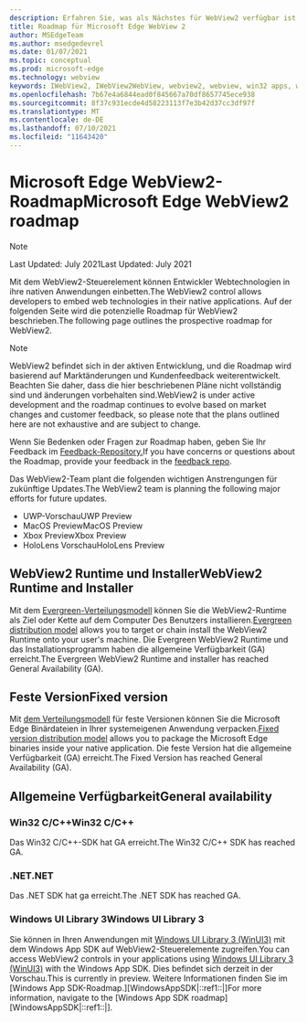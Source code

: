 ```yaml
---
description: Erfahren Sie, was als Nächstes für WebView2 verfügbar ist.
title: Roadmap für Microsoft Edge WebView 2
author: MSEdgeTeam
ms.author: msedgedevrel
ms.date: 01/07/2021
ms.topic: conceptual
ms.prod: microsoft-edge
ms.technology: webview
keywords: IWebView2, IWebView2WebView, webview2, webview, win32 apps, win32, edge, ICoreWebView2, ICoreWebView2Host, browser control, edge html
ms.openlocfilehash: 7b67e4a6844ead0f845667a70df8657745ece938
ms.sourcegitcommit: 8f37c931ecde4d58223113f7e3b42d37cc3df97f
ms.translationtype: MT
ms.contentlocale: de-DE
ms.lasthandoff: 07/10/2021
ms.locfileid: "11643420"
---
```

# <a name="microsoft-edge-webview2-roadmap"></a><span data-ttu-id="13801-104">Microsoft Edge WebView2-Roadmap</span><span class="sxs-lookup"><span data-stu-id="13801-104">Microsoft Edge WebView2 roadmap</span></span>  

> [!NOTE]
> <span data-ttu-id="13801-105">Last Updated: July 2021</span><span class="sxs-lookup"><span data-stu-id="13801-105">Last Updated:  July 2021</span></span>  

<span data-ttu-id="13801-106">Mit dem WebView2-Steuerelement können Entwickler Webtechnologien in ihre nativen Anwendungen einbetten.</span><span class="sxs-lookup"><span data-stu-id="13801-106">The WebView2 control allows developers to embed web technologies in their native applications.</span></span>  <span data-ttu-id="13801-107">Auf der folgenden Seite wird die potenzielle Roadmap für WebView2 beschrieben.</span><span class="sxs-lookup"><span data-stu-id="13801-107">The following page outlines the prospective roadmap for WebView2.</span></span>  

> [!NOTE]
> <span data-ttu-id="13801-108">WebView2 befindet sich in der aktiven Entwicklung, und die Roadmap wird basierend auf Marktänderungen und Kundenfeedback weiterentwickelt. Beachten Sie daher, dass die hier beschriebenen Pläne nicht vollständig sind und änderungen vorbehalten sind.</span><span class="sxs-lookup"><span data-stu-id="13801-108">WebView2 is under active development and the roadmap continues to evolve based on market changes and customer feedback, so please note that the plans outlined here are not exhaustive and are subject to change.</span></span>  

<span data-ttu-id="13801-109">Wenn Sie Bedenken oder Fragen zur Roadmap haben, geben Sie Ihr Feedback im [Feedback-Repository.][GithubMicrosoftedgeWebviewfeedbackMain]</span><span class="sxs-lookup"><span data-stu-id="13801-109">If you have concerns or questions about the Roadmap, provide your feedback in the [feedback repo][GithubMicrosoftedgeWebviewfeedbackMain].</span></span>  

<span data-ttu-id="13801-110">Das WebView2-Team plant die folgenden wichtigen Anstrengungen für zukünftige Updates.</span><span class="sxs-lookup"><span data-stu-id="13801-110">The WebView2 team is planning the following major efforts for future updates.</span></span>  

* <span data-ttu-id="13801-111">UWP-Vorschau</span><span class="sxs-lookup"><span data-stu-id="13801-111">UWP Preview</span></span>
* <span data-ttu-id="13801-112">MacOS Preview</span><span class="sxs-lookup"><span data-stu-id="13801-112">MacOS Preview</span></span>
* <span data-ttu-id="13801-113">Xbox Preview</span><span class="sxs-lookup"><span data-stu-id="13801-113">Xbox Preview</span></span>
* <span data-ttu-id="13801-114">HoloLens Vorschau</span><span class="sxs-lookup"><span data-stu-id="13801-114">HoloLens Preview</span></span>

## <a name="webview2-runtime-and-installer"></a><span data-ttu-id="13801-115">WebView2 Runtime und Installer</span><span class="sxs-lookup"><span data-stu-id="13801-115">WebView2 Runtime and Installer</span></span>  

<span data-ttu-id="13801-116">Mit dem [Evergreen-Verteilungsmodell][ConceptDistributionEvergreenModel] können Sie die WebView2-Runtime als Ziel oder Kette auf dem Computer Des Benutzers installieren.</span><span class="sxs-lookup"><span data-stu-id="13801-116">[Evergreen distribution model][ConceptDistributionEvergreenModel] allows you to target or chain install the WebView2 Runtime onto your user's machine.</span></span>  <span data-ttu-id="13801-117">Die Evergreen WebView2 Runtime und das Installationsprogramm haben die allgemeine Verfügbarkeit \(GA\) erreicht.</span><span class="sxs-lookup"><span data-stu-id="13801-117">The Evergreen WebView2 Runtime and installer has reached General Availability \(GA\).</span></span>  

## <a name="fixed-version"></a><span data-ttu-id="13801-118">Feste Version</span><span class="sxs-lookup"><span data-stu-id="13801-118">Fixed version</span></span>  

<span data-ttu-id="13801-119">Mit [dem Verteilungsmodell][ConceptsDistributionFixedVersionModel] für feste Versionen können Sie die Microsoft Edge Binärdateien in Ihrer systemeigenen Anwendung verpacken.</span><span class="sxs-lookup"><span data-stu-id="13801-119">[Fixed version distribution model][ConceptsDistributionFixedVersionModel] allows you to package the Microsoft Edge binaries inside your native application.</span></span>  <span data-ttu-id="13801-120">Die feste Version hat die allgemeine Verfügbarkeit \(GA\) erreicht.</span><span class="sxs-lookup"><span data-stu-id="13801-120">The Fixed Version has reached General Availability \(GA\).</span></span>  

## <a name="general-availability"></a><span data-ttu-id="13801-121">Allgemeine Verfügbarkeit</span><span class="sxs-lookup"><span data-stu-id="13801-121">General availability</span></span>  

### <a name="win32-cc"></a><span data-ttu-id="13801-122">Win32 C/C++</span><span class="sxs-lookup"><span data-stu-id="13801-122">Win32 C/C++</span></span>  

<span data-ttu-id="13801-123">Das Win32 C/C++-SDK hat GA erreicht.</span><span class="sxs-lookup"><span data-stu-id="13801-123">The Win32 C/C++ SDK has reached GA.</span></span>  

### <a name="net"></a><span data-ttu-id="13801-124">.NET</span><span class="sxs-lookup"><span data-stu-id="13801-124">.NET</span></span>  

<span data-ttu-id="13801-125">Das .NET SDK hat ga erreicht.</span><span class="sxs-lookup"><span data-stu-id="13801-125">The .NET SDK has reached GA.</span></span> 

### <a name="windows-ui-library-3"></a><span data-ttu-id="13801-126">Windows UI Library 3</span><span class="sxs-lookup"><span data-stu-id="13801-126">Windows UI Library 3</span></span>

<span data-ttu-id="13801-127">Sie können in Ihren Anwendungen mit [Windows UI Library 3 (WinUI3)][UwpToolkitsWinui3Index] mit dem Windows App SDK auf WebView2-Steuerelemente zugreifen.</span><span class="sxs-lookup"><span data-stu-id="13801-127">You can access WebView2 controls in your applications using [Windows UI Library 3 (WinUI3)][UwpToolkitsWinui3Index] with the Windows App SDK.</span></span> <span data-ttu-id="13801-128">Dies befindet sich derzeit in der Vorschau.</span><span class="sxs-lookup"><span data-stu-id="13801-128">This is currently in preview.</span></span> <span data-ttu-id="13801-129">Weitere Informationen finden Sie im [Windows App SDK-Roadmap.][WindowsAppSDK|::ref1::|]</span><span class="sxs-lookup"><span data-stu-id="13801-129">For more information, navigate to the [Windows App SDK roadmap][WindowsAppSDK|::ref1::|].</span></span>

 
<!-- links -->  

[WindowsAppSDKRoadmap]: https://github.com/microsoft/WindowsAppSDK/blob/main/docs/roadmap.md "Fahrplan"
[ConceptDistributionEvergreenModel]: ./concepts/distribution.md#evergreen-distribution-mode "Evergreen-Verteilungsmodell – Verteilung von Anwendungen mithilfe von WebView2 | Microsoft-Dokumente"  
[ConceptsDistributionFixedVersionModel]: ./concepts/distribution.md#fixed-version-distribution-mode "Verteilungsmodell für feste Versionen – Verteilung von Anwendungen mithilfe von WebView2 | Microsoft-Dokumente"  

[UwpToolkitsWinui3Index]: /uwp/toolkits/winui3/index "Windows UI Library 3.0 Preview 1 (Mai 2020) | Microsoft-Dokumente"  

[GithubMicrosoftedgeWebviewfeedbackMain]: https://github.com/MicrosoftEdge/WebViewFeedback "WebView-Feedback – MicrosoftEdge/WebViewFeedback | GitHub"  

[GithubMicrosoftUiXamlRoadmap]: https://github.com/microsoft/microsoft-ui-xaml/blob/master/docs/roadmap.md "Windows Benutzeroberflächenbibliothek-Roadmap – microsoft/microsoft-ui-xaml-| GitHub"  
